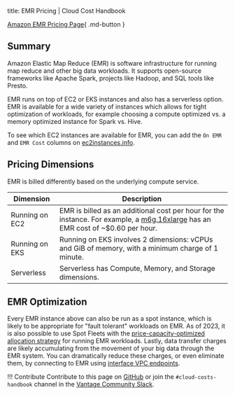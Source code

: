 title: EMR Pricing | Cloud Cost Handbook

[Amazon EMR Pricing Page](https://aws.amazon.com/emr/pricing/){ .md-button }

## Summary

Amazon Elastic Map Reduce (EMR) is software infrastructure for running map reduce and other big data workloads. It supports open-source frameworks like Apache Spark, projects like Hadoop, and SQL tools like Presto.

EMR runs on top of EC2 or EKS instances and also has a serverless option. EMR is available for a wide variety of instances which allows for tight optimization of workloads, for example choosing a compute optimized vs. a memory optimized instance for Spark vs. Hive.

To see which EC2 instances are available for EMR, you can add the `On EMR` and `EMR Cost` columns on [ec2instances.info](https://instances.vantage.sh).

## Pricing Dimensions

EMR is billed differently based on the underlying compute service.

| Dimension      | Description                                                                                                                                                                              |
| -------------- | ---------------------------------------------------------------------------------------------------------------------------------------------------------------------------------------- |
| Running on EC2 | EMR is billed as an additional cost per hour for the instance. For example, a [m6g.16xlarge](https://instances.vantage.sh/aws/ec2/m6g.16xlarge.html) has an EMR cost of ~$0.60 per hour. |
| Running on EKS | Running on EKS involves 2 dimensions: vCPUs and GiB of memory, with a minimum charge of 1 minute.                                                                                        |
| Serverless     | Serverless has Compute, Memory, and Storage dimensions.                                                                                                                                  |

## EMR Optimization

Every EMR instance above can also be run as a spot instance, which is likely to be appropriate for "fault tolerant" workloads on EMR. As of 2023, it is also possible to use Spot Fleets with the [price-capacity-optimized allocation strategy](https://aws.amazon.com/about-aws/whats-new/2023/06/amazon-emr-price-allocation-ec2-spot-instances/) for running EMR workloads. Lastly, data transfer charges are likely accumulating from the movement of your big data through the EMR system. You can dramatically reduce these charges, or even eliminate them, by connecting to EMR using [interface VPC endpoints](https://docs.aws.amazon.com/emr/latest/ManagementGuide/interface-vpc-endpoint.html).

!!! Contribute
Contribute to this page on [GitHub](https://github.com/vantage-sh/handbook) or join the `#cloud-costs-handbook` channel in the [Vantage Community Slack](https://join.slack.com/t/vantagecommunity/shared_invite/zt-1szz6puz7-zRuJ8J4OJIiBFlcTobYZXA).
